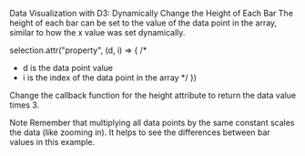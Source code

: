 Data Visualization with D3: Dynamically Change the Height of Each Bar
The height of each bar can be set to the value of the data point in the array, similar to how the x value was set dynamically.

selection.attr("property", (d, i) => {
  /* 
  * d is the data point value
  * i is the index of the data point in the array
  */
})

Change the callback function for the height attribute to return the data value times 3.

Note
Remember that multiplying all data points by the same constant scales the data (like zooming in). It helps to see the differences between bar values in this example.
```

```